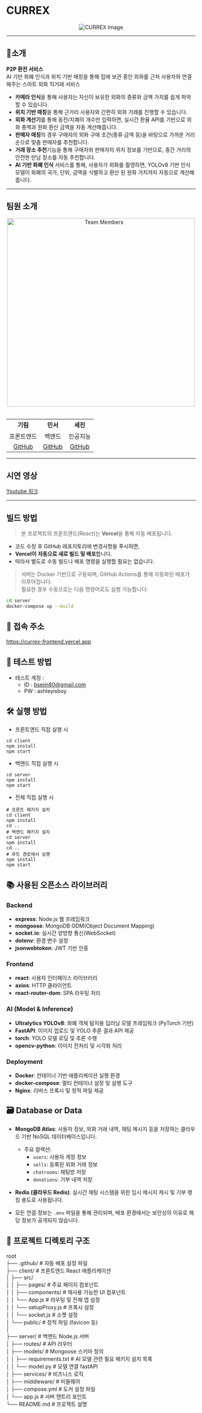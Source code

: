 # **CURREX**

<div align="center">
  <img src="https://github.com/Capstone-infinite-challenge/Currex/blob/main/shot.png?raw=true" alt="CURREX Image" />
</div>

---

## **📜소개**

**P2P 환전 서비스**  
AI 기반 화폐 인식과 위치 기반 매칭을 통해 집에 보관 중인 외화를 근처 사용자와 연결해주는 스마트 외화 직거래 서비스

- **카메라 인식**을 통해 사용자는 자신이 보유한 외화의 종류와 금액 가치를 쉽게 파악할 수 있습니다.
- **위치 기반 매칭**을 통해 근거리 사용자와 간편히 외화 거래를 진행할 수 있습니다.
- **외화 계산기**를 통해 동전/지폐의 개수만 입력하면, 실시간 환율 API를 기반으로 외화 총액과 원화 환산 금액을 자동 계산해줍니다.
- **판매자 매칭**의 경우 구매자의 외화 구매 조건(종류·금액 등)을 바탕으로 가까운 거리 순으로 맞춤 판매자를 추천합니다.
- **거래 장소 추천**기능을 통해 구매자와 판매자의 위치 정보를 기반으로, 중간 거리의 안전한 만남 장소를 자동 추천합니다.
- **AI 기반 화폐 인식** 서비스를 통해, 사용자가 외화를 촬영하면, YOLOv8 기반 인식 모델이 화폐의 국가, 단위, 금액을 식별하고 환산 된 원화 가치까지 자동으로 계산해줍니다.
---


## **팀원 소개**

<div align="center">
  <img src="https://raw.githubusercontent.com/Capstone-infinite-challenge/Currex/refs/heads/main/client/public/images/teamface.webp" alt="Team Members" width="500" />
  <br/><br/>
  <table>
    <tr align="center">
      <td><strong>기림</strong></td>
      <td><strong>민서</strong></td>
      <td><strong>세진</strong></td>
    </tr>
    <tr align="center">
      <td>프론트엔드</td>
      <td>백엔드</td>
      <td>인공지능</td>
    </tr>
    <tr align="center">
      <td><a href="https://github.com/gilmeee">GitHub</a></td>
      <td><a href="https://github.com/m2nsp">GitHub</a></td>
      <td><a href="https://github.com/sejin-coding">GitHub</a></td>
    </tr>
  </table>
</div>

---

## **시연 영상**

[Youtube 링크](https://www.youtube.com/watch?v=Emd5smV7NlU&t=204s)

---

## 빌드 방법
> 본 프로젝트의 프론트엔드(React)는 **Vercel**을 통해 자동 배포됩니다.

- 코드 수정 후 GitHub 레포지토리에 변경사항을 푸시하면,
- **Vercel이 자동으로 새로 빌드 및 배포**합니다.
- 따라서 별도로 수동 빌드나 배포 명령을 실행할 필요는 없습니다.


> 서버는 Docker 기반으로 구동되며, GitHub Actions를 통해 자동화된 배포가 이루어집니다.  
> 필요한 경우 수동으로는 다음 명령어로도 실행 가능합니다:

```bash
cd server
docker-compose up --build
```

## 🔗 접속 주소
https://currex-frontend.vercel.app

## 🧪 테스트 방법
- 테스트 계정 : 
  - ID : bsejin80@gmail.com
  - PW : ashleyisboy

## **🛠 실행 방법**

- 프론트엔드 직접 실행 시
```
cd client
npm install
npm start     
```
- 백엔드 직접 실행 시
```
cd server
npm install
npm start
```
- 전체 직접 실행 시
```
# 프론트 패키지 설치
cd client
npm install
cd ..
# 백엔드 패키지 설치
cd server
npm install
cd ..
# 루트 경로에서 실행
npm install
npm start
```

## 📚 사용된 오픈소스 라이브러리
### Backend
- **express**: Node.js 웹 프레임워크
- **mongoose**: MongoDB ODM(Object Document Mapping)
- **socket.io**: 실시간 양방향 통신(WebSocket)
- **dotenv**: 환경 변수 설정
- **jsonwebtoken**: JWT 기반 인증

### Frontend
- **react**: 사용자 인터페이스 라이브러리
- **axios**: HTTP 클라이언트
- **react-router-dom**: SPA 라우팅 처리

### AI (Model & Inference)
- **Ultralytics YOLOv8**: 화폐 객체 탐지용 딥러닝 모델 프레임워크 (PyTorch 기반)
- **FastAPI**: 이미지 업로드 및 YOLO 추론 결과 API 제공
- **torch**: YOLO 모델 로딩 및 추론 수행
- **opencv-python**: 이미지 전처리 및 시각화 처리

### Deployment
- **Docker**: 컨테이너 기반 애플리케이션 실행 환경
- **docker-compose**: 멀티 컨테이너 설정 및 실행 도구
- **Nginx**: 리버스 프록시 및 정적 파일 제공

## 🗃 Database or Data 

- **MongoDB Atlas**: 사용자 정보, 외화 거래 내역, 채팅 메시지 등을 저장하는 클라우드 기반 NoSQL 데이터베이스입니다.
  - 주요 컬렉션:
    - `users`: 사용자 계정 정보
    - `sells`: 등록된 외화 거래 정보
    - `chatrooms`: 채팅방 저장
    - `donations`: 기부 내역 저장
- **Redis (클라우드 Redis)**: 실시간 채팅 시스템을 위한 임시 메시지 캐시 및 기부 랭킹 용도로 사용됩니다.

- 모든 연결 정보는 `.env` 파일을 통해 관리되며, 배포 환경에서는 보안상의 이유로 해당 정보가 공개되지 않습니다.


## 📁 프로젝트 디렉토리 구조
root</br>
├── .github/ # 자동 배포 설정 파일 </br>
├── client/ # 프론트엔드 React 애플리케이션 </br>
│ ├── src/ </br>
│ │ ├── pages/ # 주요 페이지 컴포넌트</br>
│ │ ├── components/ # 재사용 가능한 UI 컴포넌트</br>
│ │ └── App.js # 라우팅 및 전체 앱 설정</br>
│ │ └── setupProxy.js # 프록시 설정</br>
│ │ └── socket.js # 소켓 설정</br>
│ └── public/ # 정적 파일 (favicon 등)</br>
│</br>
├── server/ # 백엔드 Node.js 서버</br>
│ ├── routes/ # API 라우터</br>
│ ├── models/ # Mongoose 스키마 정의</br>
│ │ ├── requirements.txt # AI 모델 관련 필요 패키지 설치 목록</br>
│ │ └── model.py # 모델 연결 fastAPI</br>
│ ├── services/ # 비즈니스 로직</br>
│ ├── middleware/ # 미들웨어</br>
│ ├── compose.yml # 도커 설정 파일</br>
│ └── app.js # 서버 엔트리 포인트</br>
└── README.md # 프로젝트 설명</br>

